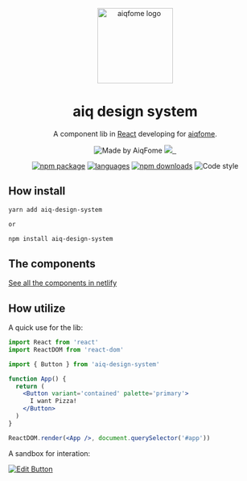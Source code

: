 <p align="center">
  <a href="https://aiqfome.com/" rel="noopener" target="_blank"><img width="150" src="https://www.suafranquia.com/views/sources/images/franquias/logos/271b399b0a004c781779ec805e8d7ab7.png" alt="aiqfome logo"></a></p>
</p>

<h1 align="center">aiq design system</h1>

<div align="center">

A component lib in [React](https://reactjs.org/) developing for [aiqfome](http://www.aiqfome.com).

<p align="center">
  <a href="https://github.com/aiqfome" style="text-decoration:none" target="_blank">
    <img alt="Made by AiqFome" src="https://img.shields.io/badge/made%20by-aiqfome-blueviolet">
  </a>
  <a aria-label="contributors graph" href="https://github.com/aiqfome/aiq-design-system/graphs/contributors">
    <img src="https://img.shields.io/github/contributors/aiqfome/aiq-design-system.svg">
  </a>
  <a aria-label="last commit" href="https://github.com/aiqfome/aiq-design-system/commits/master">
    <img alt="" src=
  "https://img.shields.io/github/last-commit/aiqfome/aiq-design-system.svg">
  </a>
  <a aria-label="license" href="https://github.com/aiqfome/aiq-design-system/blob/master/LICENSE">
    <img src="https://img.shields.io/github/license/aiqfome/aiq-design-system.svg" alt="">
  </a>
</p>


[![npm package](https://img.shields.io/npm/v/aiq-design-system/latest.svg)](https://www.npmjs.com/package/aiq-design-system)
[![languages](https://img.shields.io/github/languages/count/aiqfome/aiq-design-system)](https://www.npmjs.com/package/aiq-design-system)
[![npm downloads](https://img.shields.io/npm/dm/aiq-design-system.svg)](https://www.npmjs.com/package/aiq-design-system)
![Code style](https://img.shields.io/badge/code_style-prettier-ff69b4.svg)

</div>

## How install

```sh
yarn add aiq-design-system

or

npm install aiq-design-system
```

## The components

[See all the components in netlify](https://aiq-design-system.netlify.app)

## How utilize

A quick use for the lib:

```jsx
import React from 'react'
import ReactDOM from 'react-dom'

import { Button } from 'aiq-design-system'

function App() {
  return (
    <Button variant='contained' palette='primary'>
      I want Pizza!
    </Button>
  )
}

ReactDOM.render(<App />, document.querySelector('#app'))
```

A sandbox for interation:

[![Edit Button](https://codesandbox.io/static/img/play-codesandbox.svg)](https://codesandbox.io/s/festive-dew-dk509?file=/src/App.js)
